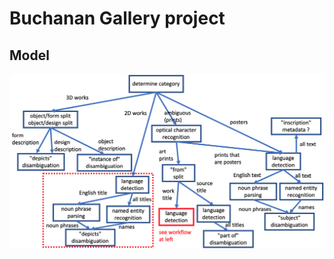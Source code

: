 # Buchanan Gallery project

## Model

![data model for Wikidata and Commons](label_processing_workflow.png)

